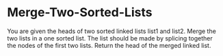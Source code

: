 # Merge-Two-Sorted-Lists
You are given the heads of two sorted linked lists list1 and list2.  Merge the two lists in a one sorted list. The list should be made by splicing together the nodes of the first two lists.  Return the head of the merged linked list.   
